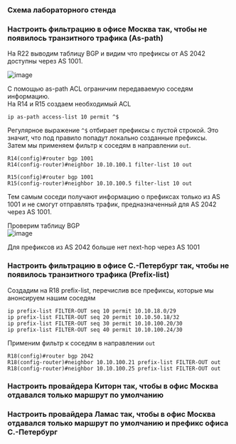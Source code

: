 ### Схема лабораторного стенда

### Настроить фильтрацию в офисе Москва так, чтобы не появилось транзитного трафика (As-path)

На R22 выводим таблицу BGP и видим что префиксы от AS 2042 доступны через AS 1001.

![image](https://github.com/user-attachments/assets/2f5a6955-aa4d-4301-962a-7e432f6e38be)

С помощью as-path ACL ограничим передаваемую соседям информацию.  
На R14 и R15 создаем необходимый ACL  
```
ip as-path access-list 10 permit ^$
```
Регулярное выражение `^$` отбирает префиксы с пустой строкой. Это значит, что под правило попадут локально созданные префиксы.  
Затем мы применяем фильтр к соседям в направлении `out`.

```
R14(config)#router bgp 1001
R14(config-router)#neighbor 10.10.100.1 filter-list 10 out
```
```
R15(config)#router bgp 1001
R15(config-router)#neighbor 10.10.100.5 filter-list 10 out
```

Тем самым соседи получают информацию о префиксах только из AS 1001 и не смогут отправлять трафик, предназначенный для AS 2042 через AS 1001.

Проверим таблицу BGP  
![image](https://github.com/user-attachments/assets/99086f29-340e-4511-8eba-5473bbbc12a9)

Для префиксов из AS 2042 больше нет next-hop через AS 1001

### Настроить фильтрацию в офисе С.-Петербург так, чтобы не появилось транзитного трафика (Prefix-list)

Создадим на R18 prefix-list, перечислив все префиксы, которые мы анонсируем нашим соседям

```
ip prefix-list FILTER-OUT seq 10 permit 10.10.18.0/29
ip prefix-list FILTER-OUT seq 20 permit 10.10.50.18/32
ip prefix-list FILTER-OUT seq 30 permit 10.10.100.20/30
ip prefix-list FILTER-OUT seq 40 permit 10.10.100.24/30
```

Применим фильтр к соседям в направлении `out`

```
R18(config)#router bgp 2042
R18(config-router)#neighbor 10.10.100.21 prefix-list FILTER-OUT out
R18(config-router)#neighbor 10.10.100.25 prefix-list FILTER-OUT out
```


### Настроить провайдера Киторн так, чтобы в офис Москва отдавался только маршрут по умолчанию

### Настроить провайдера Ламас так, чтобы в офис Москва отдавался только маршрут по умолчанию и префикс офиса С.-Петербург

